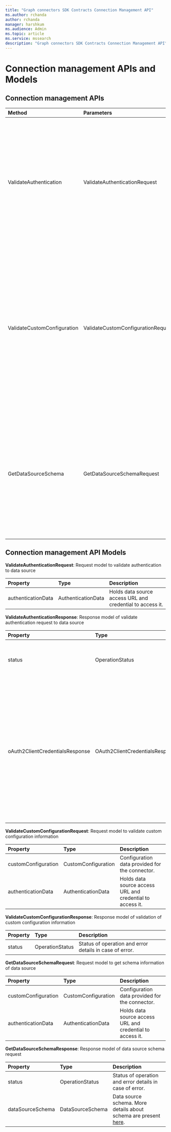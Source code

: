 ```yaml
---
title: "Graph connectors SDK Contracts Connection Management API"
ms.author: rchanda
author: rchanda
manager: harshkum
ms.audience: Admin
ms.topic: article
ms.service: mssearch
description: "Graph connectors SDK Contracts Connection Management API"
---
```


# Connection management APIs and Models

## Connection management APIs

|Method |Parameters |Return Type |Description |
|:----------|:-------------|:----------|:-------------|
|ValidateAuthentication |ValidateAuthenticationRequest |ValidateAuthenticationResponse |This API is called during custom connector connection creation on M365 admin center. The API is used to validate the credentials and data source path provided by the admin in the connection settings step. |
|ValidateCustomConfiguration |ValidateCustomConfigurationRequest |ValidateCustomConfigurationResponse |This API is called during custom connector connection creation on M365 admin center. The API is used to validate the optional configuration provided by the admin in connection configuration step. If no configuration is required for the connector, this API can simply return a success response. |
|GetDataSourceSchema |GetDataSourceSchemaRequest |GetDataSourceSchemaResponse |This API is called during custom connector connection creation on M365 admin center. The API is used to get the data source schema in the format which can be understood by Microsoft Graph. More details are present [here](/graph/api/resources/externalconnectors-schema?view=graph-rest-beta) |

## Connection management API Models

**ValidateAuthenticationRequest**: Request model to validate authentication to data source

|Property |Type |Description |
|:----------|:-------------|:----------|
|authenticationData |AuthenticationData |Holds data source access URL and credential to access it. |

**ValidateAuthenticationResponse**: Response model of validate authentication request to data source

|Property |Type |Description |
|:----------|:-------------|:----------|
|status |OperationStatus |Status of operation and error details in case of error. |
|oAuth2ClientCredentialsResponse |OAuth2ClientCredentialsResponse |Credential information to be sent to the connector during the crawl in case of OAuth flow (Access token, refresh token etc., which is sent by the auth server). This need not be set for non-OAuth flows. |

**ValidateCustomConfigurationRequest**: Request model to validate custom configuration information

|Property |Type |Description |
|:----------|:-------------|:----------|
|customConfiguration |CustomConfiguration |Configuration data provided for the connector. |
|authenticationData |AuthenticationData |Holds data source access URL and credential to access it. |

**ValidateCustomConfigurationResponse**: Response model of validation of custom configuration information

|Property |Type |Description |
|:----------|:-------------|:----------|
|status |OperationStatus |Status of operation and error details in case of error. |

**GetDataSourceSchemaRequest**: Request model to get schema information of data source

|Property |Type |Description |
|:----------|:-------------|:----------|
|customConfiguration |CustomConfiguration |Configuration data provided for the connector. |
|authenticationData |AuthenticationData |Holds data source access URL and credential to access it. |

**GetDataSourceSchemaResponse**: Response model of data source schema request

|Property |Type |Description |
|:----------|:-------------|:----------|
|status |OperationStatus |Status of operation and error details in case of error. |
|dataSourceSchema |DataSourceSchema |Data source schema. More details about schema are present [here](/graph/api/resources/externalconnectors-schema?view=graph-rest-beta). |
